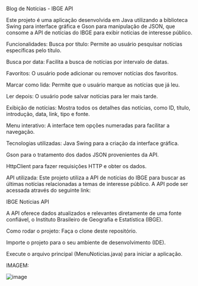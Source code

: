 Blog de Notícias - IBGE API

Este projeto é uma aplicação desenvolvida em Java utilizando a biblioteca Swing para interface gráfica e Gson para manipulação de JSON, que consome a API de notícias do IBGE para exibir notícias de interesse público.

Funcionalidades:
Busca por título: Permite ao usuário pesquisar notícias específicas pelo título.

Busca por data: Facilita a busca de notícias por intervalo de datas.

Favoritos: O usuário pode adicionar ou remover notícias dos favoritos.

Marcar como lida: Permite que o usuário marque as notícias que já leu.

Ler depois: O usuário pode salvar notícias para ler mais tarde.

Exibição de notícias: Mostra todos os detalhes das notícias, como ID, título, introdução, data, link, tipo e fonte.

Menu interativo: A interface tem opções numeradas para facilitar a navegação.

Tecnologias utilizadas:
Java Swing para a criação da interface gráfica.

Gson para o tratamento dos dados JSON provenientes da API.

HttpClient para fazer requisições HTTP e obter os dados.

API utilizada:
Este projeto utiliza a API de notícias do IBGE para buscar as últimas notícias relacionadas a temas de interesse público. A API pode ser acessada através do seguinte link:

IBGE Notícias API

A API oferece dados atualizados e relevantes diretamente de uma fonte confiável, o Instituto Brasileiro de Geografia e Estatística (IBGE).

Como rodar o projeto:
Faça o clone deste repositório.

Importe o projeto para o seu ambiente de desenvolvimento (IDE).

Execute o arquivo principal (MenuNoticias.java) para iniciar a aplicação.

IMAGEM: 

![image](https://github.com/user-attachments/assets/1b39ee46-6aa3-48da-8d8c-77eb16280d1d)

